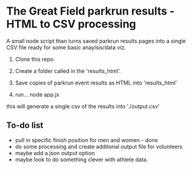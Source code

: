 # The Great Field parkrun results - HTML to CSV processing

A small node script than turns saved parkrun results pages into a single CSV file ready for some basic anaylsis/data viz.

1. Clone this repo
2. Create a folder called in the 'results_html'.
3. Save copies of parkrun event results as HTML into 'results_html'

4. run...
   node app.js

this will generate a single csv of the results into './output.csv'

## To-do list

- pull in specific finish position for men and women - done
- do some processing and create additonal output file for volunteers
- maybe add a json output option
- maybe look to do something clever with athlete data.
